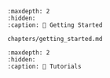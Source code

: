
```{toctree}
:maxdepth: 2
:hidden:
:caption: 🚀 Getting Started

chapters/getting_started.md

```
```{toctree}
:maxdepth: 2
:hidden:
:caption: 🚀 Tutorials


```

```{include} ../README.md
```